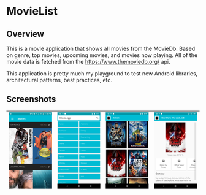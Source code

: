 # MovieList

## Overview

This is a movie application that shows all movies from the MovieDb.
Based on genre, top movies, upcoming movies, and movies now playing. All
of the movie data is fetched from the https://www.themoviedb.org/ api.

This application is pretty much my playground to test new Android
libraries, architectural patterns, best practices, etc.

## Screenshots
| ![](screenshots/home_screen.png) | ![](screenshots/genre_screen.png) | ![](screenshots/action_genre.png) | ![](screenshots/movie_sample.png)
|:---|:---|:---|:---|